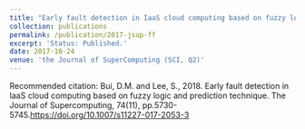 ```yaml
---
title: "Early fault detection in IaaS cloud computing based on fuzzy logic and prediction technique"
collection: publications
permalink: /publication/2017-jsup-ff
excerpt: 'Status: Published.'
date: 2017-10-24
venue: 'the Journal of SuperComputing (SCI, Q2)'
---
```

Recommended citation: Bui, D.M. and Lee, S., 2018. Early fault detection in IaaS cloud computing based on fuzzy logic and prediction technique. The Journal of Supercomputing, 74(11), pp.5730-5745.https://doi.org/10.1007/s11227-017-2053-3
